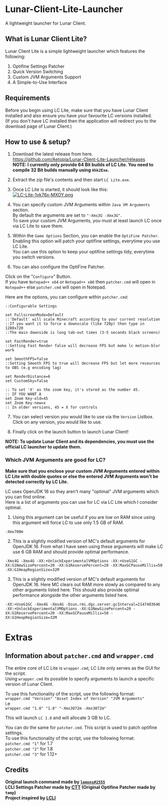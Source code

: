 # Lunar-Client-Lite-Launcher
A lightweight launcher for Lunar Client.
## What is Lunar Client Lite?
Lunar Client Lite is a simple lightweight launcher which features the following: 
1. Optifine Settings Patcher 
2. Quick Version Switching 
3. Custom JVM Arguments Support 
4. A Simple-to-Use Interface  
## Requirements
Before you begin using LC Lite, make sure that you have Lunar Client installed and also ensure you have your favourite LC versions installed.  
(If you don't have LC installed then the application will redirect you to the download page of Lunar Client.)  
## How to use & setup?
1. Download the latest release from here.  
https://github.com/Aetopia/Lunar-Client-Lite-Launcher/releases  
<b>NOTE: I currently only provide 64 Bit builds of LC Lite. You need to compile 32 Bit builds manually using `Ahk2Exe`.</b>

2. Extract the zip file's contents and then start `LC Lite.exe`.

3. Once LC Lite is started, it should look like this:  
[![LC-Lite-1vk76x-MXOY.png](https://i.postimg.cc/y8JQQ9JD/LC-Lite-1vk76x-MXOY.png)](https://postimg.cc/3kTFWkFh)

4. You can specify custom JVM Arguments within `Java VM Arguments` section.  
By default the arguments are set to `"-Xms3G -Xmx3G"`.  
To save your custom JVM Arguments, you must at least launch LC once via LC Lite to save them.  

5. Within the `Game Options` Section, you can enable the `OptiFine Patcher`.  
Enabling this option will patch your optifine settings, everytime you use LC Lite.  
You can use this option to keep your optifine settings tidy, everytime you switch versions.
6. You can also configure the OptiFine Patcher.  

Click on the "`Configure`" Button.  
If you have `Notepad++ x64` or `Notepad++ x86` then `patcher.cmd` will open in `Notepad++` else `patcher.cmd` will open in Notepad.

Here are the options, you can configure within `patcher.cmd`:
```
::Configurable Settings

set FullscreenMode=Default
::'Default' will scale Minecraft according to your current resolution
::If you want it to force a downscale (like 720p) then type in 1280x720
::The main downside is long tab-out times (3-5 seconds black screens)

set FastRender=true
::Setting Fast Render false will decrease FPS but make lc motion-blur work

set SmoothFPS=false
::Setting Smooth FPS to true will decrease FPS but let more resources to OBS (e.g encoding lag)

set RenderDistance=6
set CustomSky=false

:: To set 'X' as the zoom key, it's stored as the number 45.
:: IF YOU WANT A 
set Zoom Key-old=45
set Zoom Key-new=x
:: In older versions, 45 = X for controls
```
7. You can select version you would like to use via the `Version` Listbox. 
Click on any version, you would like to use.  

8. Finally click on the launch button to launch Lunar Client!  


<b>NOTE: To update Lunar Client and its dependencies, you must use the official LC launcher to update them.</b>
### Which JVM Arguments are good for LC?  
<b>Make sure that you enclose your custom JVM Arguments entered within LC Lite with double quotes or else the entered JVM Arguments won't be detected correctly by LC Lite.</b>

LC uses OpenJDK 16 so they aren't many "optimal" JVM arguments which you can find online.  
Here is a list of arguments you can use for LC via LC Lite which I consider optimal.  

1. Using this argument can be useful if you are low on RAM since using this argument will force LC to use only 1.5 GB of RAM.  

```
-Xmx700m  
```

2. This is a slightly modified version of MC's default arguments for OpenJDK 16. From what I have seen using these arguments will make LC use 6 GB RAM and should provide optimal performance.  

 ```
-Xms4G -Xmx4G -XX:+UnlockExperimentalVMOptions -XX:+UseG1GC -XX:G1NewSizePercent=20 -XX:G1ReservePercent=20 -XX:MaxGCPauseMillis=50 -XX:G1HeapRegionSize=32M
```  
3. This is a slightly modified version of MC's default arguments for OpenJDK 16. Here MC clears out RAM more slowly as compared to any other arguments listed here. This should also provide optimal performance alongside the other arguments listed here.

```
-XX:+UseG1GC -Xmx4G -Xms4G -Dsun.rmi.dgc.server.gcInterval=2147483646 -XX:+UnlockExperimentalVMOptions -XX:G1NewSizePercent=20 -XX:G1ReservePercent=20 -XX:MaxGCPauseMillis=50 -XX:G1HeapRegionSize=32M
```

# Extras
## Information about `patcher.cmd` and `wrapper.cmd`

The entire core of LC Lite is `wrapper.cmd`, LC Lite only serves as the GUI for the script.  
Using `wrapper.cmd` its possible to specify arguments to launch a specific version of Lunar Client.  

To use this functionality of the script, use the following format:  
`wrapper.cmd "Version" "Asset Index of Version" "JVM Arguments"`  
i.e  
`wrapper.cmd "1.8" "1.8" "-Xms3072m -Xmx3072m"` 

This will launch `LC 1.8` and will allocate 3 GB to LC.  

You can do the same for `patcher.cmd`. This script is used to patch optifine settings.  
To use this functionality of the script, use the following format:  
`patcher.cmd "1"` for 1.7   
`patcher.cmd "2"` for 1.8   
`patcher.cmd "3"` for 1.12+

## Credits
<b>Original launch command made by [`lemons#2555`](https://github.com/respecting)  
LCLI Settings Patcher made by [CTT](https://dsc.gg/CTT) (Original Optifine Patcher made by `temp`)  
Project inspired by [LCLI](https://github.com/couleur-tweak-tips/utils/blob/main/LCLI.bat)</b>  

